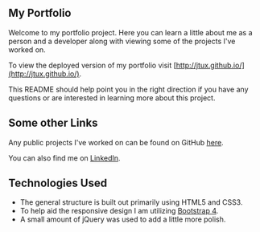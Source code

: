 ## My Portfolio
Welcome to my portfolio project. Here you can learn a little about me as a person and a developer along with viewing some of the projects I've worked on.

To view the deployed version of my portfolio visit [http://jtux.github.io/](http://jtux.github.io/).

This README should help point you in the right direction if you have any questions or are interested in learning more about this project.

## Some other Links
Any public projects I've worked on can be found on GitHub [here](https://www.github.com/jtux?tab=repositories).

You can also find me on [LinkedIn](https://www.linkedin.com/in/joshualtucker/).

## Technologies Used
- The general structure  is built out primarily using HTML5 and CSS3.
- To help aid the responsive design I am utilizing [Bootstrap 4]([https://getbootstrap.com/](https://getbootstrap.com/)).
- A small amount of jQuery was used to add a little more polish.